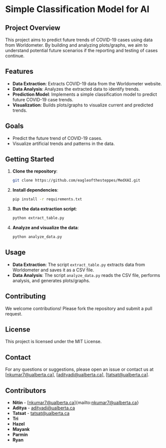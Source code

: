 # Simple Classification Model for AI

## Project Overview
This project aims to predict future trends of COVID-19 cases using data from Worldometer. By building and analyzing plots/graphs, we aim to understand potential future scenarios if the reporting and testing of cases continue.

## Features
- **Data Extraction**: Extracts COVID-19 data from the Worldometer website.
- **Data Analysis**: Analyzes the extracted data to identify trends.
- **Prediction Model**: Implements a simple classification model to predict future COVID-19 case trends.
- **Visualization**: Builds plots/graphs to visualize current and predicted trends.

## Goals
- Predict the future trend of COVID-19 cases.
- Visualize artificial trends and patterns in the data.

## Getting Started
1. **Clone the repository**:
    ```bash
    git clone https://github.com/eagleofthesteppes/MedXAI.git
    ```
2. **Install dependencies**:
    ```bash
    pip install -r requirements.txt
    ```
3. **Run the data extraction script**:
    ```bash
    python extract_table.py
    ```
4. **Analyze and visualize the data**:
    ```bash
    python analyze_data.py
    ```

## Usage
- **Data Extraction**: The script `extract_table.py` extracts data from Worldometer and saves it as a CSV file.
- **Data Analysis**: The script `analyze_data.py` reads the CSV file, performs analysis, and generates plots/graphs.

## Contributing
We welcome contributions! Please fork the repository and submit a pull request.

## License
This project is licensed under the MIT License.

## Contact
For any questions or suggestions, please open an issue or contact us at [nkumar7@ualberta.ca], [adityadi@ualberta.ca], [tatsat@ualberta.ca].

## Contributors
- **Nitin** - [nkumar7@ualberta.ca]{mailto:nkumar7@ualberta.ca}
- **Aditya** - [adityadi@ualberta.ca](mailto:adityadi@ualberta.ca)
- **Tatsat** - [tatsat@ualberta.ca](mailto:tatsat@ualberta.ca)
- **Tri**
- **Hazel**
- **Mayank**
- **Parmin**
- **Ryan**
